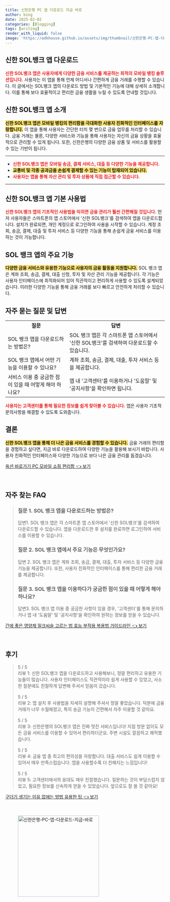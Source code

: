 ```yaml
---
title: 신한은행 PC 앱 다운로드 지금 바로
author: bing
date: 2025-02-02
categories: [Blogging]
tags: [writing]
render_with_liquid: false
image: 'https://adkhouse.github.io/assets/img/thumbnail/신한은행-PC-앱-다운로드-지금-바로.webp'
---
```



<h2 id='신한-SOL뱅크-앱-다운로드'>신한 SOL뱅크 앱 다운로드</h2>

<p><b><span style="color: #ee2323;">신한 SOL뱅크 앱은 사용자에게 다양한 금융 서비스를 제공하는 최적의 모바일 뱅킹 솔루션입니다.</span></b> 사용자는 이 앱을 통해 언제 어디서나 간편하게 금융 거래를 수행할 수 있습니다. 이 글에서는 SOL뱅크 앱의 다운로드 방법 및 기본적인 기능에 대해 상세히 소개합니다. 이를 통해 보다 효율적이고 편리한 금융 생활을 누릴 수 있도록 안내할 것입니다.</p>

<h2 id='신한-SOL뱅크-앱-소개'>신한 SOL뱅크 앱 소개</h2>

<p><b><span style="background-color: #ffe066;">신한 SOL뱅크 앱은 모바일 뱅킹의 편리함을 극대화한 사용자 친화적인 인터페이스를 자랑합니다.</span></b> 이 앱을 통해 사용자는 간단한 터치 몇 번으로 금융 업무를 처리할 수 있습니다. 금융 거래는 물론, 다양한 서비스와 기능을 통해 사용자는 자신의 금융 상황을 효율적으로 관리할 수 있게 됩니다. 또한, 신한은행의 다양한 금융 상품 및 서비스를 활용할 수 있는 기반이 됩니다.</p>

<hr />

<ul>
    <li><b><span style="color: #ee2323;">신한 SOL뱅크 앱은 모바일 송금, 결제 서비스, 대출 등 다양한 기능을 제공합니다.</span></b></li>
    <li><b><span style="background-color: #ffe066;">교통비 및 각종 공과금을 손쉽게 결제할 수 있는 기능이 탑재되어 있습니다.</span></b></li>
    <li><b><span style="color: #ee2323;">사용자는 앱을 통해 자산 관리 및 투자 상품에 직접 접근할 수 있습니다.</span></b></li>
</ul>

<hr />

<h2 id='신한-SOL뱅크-앱-기본-사용법'>신한 SOL뱅크 앱 기본 사용법</h2>

<p><b><span style="color: #ee2323;">신한 SOL뱅크 앱의 기초적인 사용법을 익히면 금융 관리가 훨씬 간편해질 것입니다.</span></b> 먼저 사용자들은 스마트폰의 앱 스토어에서 '신한 SOL뱅크'를 검색하여 앱을 다운로드합니다. 설치가 완료되면, 개인 계정으로 로그인하여 사용을 시작할 수 있습니다. 계정 조회, 송금, 결제, 대출 및 투자 서비스 등 다양한 기능을 통해 손쉽게 금융 서비스를 이용하는 것이 가능합니다.</p>

<h2 id='SOL-뱅크-앱-주요-기능'>SOL 뱅크 앱의 주요 기능</h2>

<p><b><span style="background-color: #ffe066;">다양한 금융 서비스와 유용한 기능으로 사용자의 금융 활동을 지원합니다.</span></b> SOL 뱅크 앱은 계좌 조회, 송금, 결제, 대출 신청, 투자 및 자산 관리 기능을 제공합니다. 각 기능은 사용자 인터페이스에 최적화되어 있어 직관적이고 편리하게 사용할 수 있도록 설계되었습니다. 이러한 다양한 기능을 통해 금융 거래를 보다 빠르고 안전하게 처리할 수 있습니다.</p>

<h2 id='자주-묻는-질문-및-답변'>자주 묻는 질문 및 답변</h2>

<table>
    <tr>
        <td style="text-align: center; height: 17px;"><b>질문</b></td>
        <td style="text-align: center; height: 17px;"><b>답변</b></td>
    </tr>
    <tr>
        <td>SOL 뱅크 앱을 다운로드하는 방법은?</td>
        <td>SOL 뱅크 앱은 각 스마트폰 앱 스토어에서 '신한 SOL뱅크'를 검색하여 다운로드할 수 있습니다.</td>
    </tr>
    <tr>
        <td>SOL 뱅크 앱에서 어떤 기능을 이용할 수 있나요?</td>
        <td>계좌 조회, 송금, 결제, 대출, 투자 서비스 등을 제공합니다.</td>
    </tr>
    <tr>
        <td>서비스 이용 중 궁금한 점이 있을 때 어떻게 해야 하나요?</td>
        <td>앱 내 '고객센터'를 이용하거나 '도움말' 및 '공지사항'을 확인하면 됩니다.</td>
    </tr>
</table>

<p><b><span style="color: #ee2323;">사용자는 고객센터를 통해 필요한 정보를 쉽게 찾아볼 수 있습니다.</span></b> 앱은 사용자 기초적 문의사항을 해결할 수 있도록 도와줍니다.</p>

<h2 id='결론'>결론</h2>

<p><b><span style="background-color: #ffe066;">신한 SOL뱅크 앱을 통해 더 나은 금융 서비스를 경험할 수 있습니다.</span></b> 금융 거래의 편리함을 경험하고 싶다면, 지금 바로 다운로드하여 다양한 기능을 활용해 보시기 바랍니다. 사용자 친화적인 인터페이스와 다양한 기능으로 보다 나은 금융 관리를 돕겠습니다.</p>


<p><a class="click-button" title="옥션 바로가기 PC 모바일 쇼핑 편리함" href="https://adkhouse.github.io/posts/%EC%98%A5%EC%85%98-%EB%B0%94%EB%A1%9C%EA%B0%80%EA%B8%B0-PC-%EB%AA%A8%EB%B0%94%EC%9D%BC-%EC%87%BC%ED%95%91-%ED%8E%B8%EB%A6%AC%ED%95%A8/" rel="dofollow">옥션 바로가기 PC 모바일 쇼핑 편리함 👈 보기</a></p><br>
<h2 id='자주_찾는_FAQ'>자주 찾는 FAQ</h2>
<div itemscope="" itemtype="https://schema.org/FAQPage"> 
<blockquote> 
<div itemscope="" itemprop="mainEntity" itemtype="https://schema.org/Question"> 
<h3 itemprop="name">질문 1. SOL 뱅크 앱을 다운로드하는 방법은?</h3> 
<div itemscope="" itemprop="acceptedAnswer" itemtype="https://schema.org/Answer"> 
<span itemprop="text"> 
<p>답변1. SOL 뱅크 앱은 각 스마트폰 앱 스토어에서 '신한 SOL뱅크'를 검색하여 다운로드할 수 있습니다. 앱을 다운로드한 후 설치를 완료하면 로그인하여 서비스를 이용할 수 있습니다.</p> 
</span> 
</div> 
</div> 
<div itemscope="" itemprop="mainEntity" itemtype="https://schema.org/Question"> 
<h3 itemprop="name">질문 2. SOL 뱅크 앱에서 주요 기능은 무엇인가요?</h3> 
<div itemscope="" itemprop="acceptedAnswer" itemtype="https://schema.org/Answer"> 
<span itemprop="text"> 
<p>답변 2. SOL 뱅크 앱은 계좌 조회, 송금, 결제, 대출, 투자 서비스 등 다양한 금융 기능을 제공합니다. 또한, 사용자 친화적인 인터페이스를 통해 편리한 금융 거래를 제공합니다.</p> 
</span> 
</div> 
</div> 
<div itemscope="" itemprop="mainEntity" itemtype="https://schema.org/Question"> 
<h3 itemprop="name">질문 3. SOL 뱅크 앱을 이용하다가 궁금한 점이 있을 때 어떻게 해야 하나요?</h3> 
<div itemscope="" itemprop="acceptedAnswer" itemtype="https://schema.org/Answer"> 
<span itemprop="text"> 
<p>답변3. SOL 뱅크 앱 이용 중 궁금한 사항이 있을 경우, '고객센터'를 통해 문의하거나 앱 내 '도움말' 및 '공지사항'을 확인하여 원하는 정보를 얻을 수 있습니다.</p> 
</span> 
</div> 
</div> 
</blockquote> 
</div>
<p><a class="click-button" title="간에 좋은 영양제 밀크씨슬 고르는 법 효능 부작용 복용법 가이드라인" href="https://adkhouse.github.io/posts/%EA%B0%84%EC%97%90-%EC%A2%8B%EC%9D%80-%EC%98%81%EC%96%91%EC%A0%9C-%EB%B0%80%ED%81%AC%EC%94%A8%EC%8A%AC-%EA%B3%A0%EB%A5%B4%EB%8A%94-%EB%B2%95-%ED%9A%A8%EB%8A%A5-%EB%B6%80%EC%9E%91%EC%9A%A9-%EB%B3%B5%EC%9A%A9%EB%B2%95-%EA%B0%80%EC%9D%B4%EB%93%9C%EB%9D%BC%EC%9D%B8/" rel="dofollow">간에 좋은 영양제 밀크씨슬 고르는 법 효능 부작용 복용법 가이드라인 👈 보기</a></p><br>
<h2 id='후기'>후기</h2>
<div itemscope itemtype="https://schema.org/Product">
  <blockquote>
  <div itemprop="review" itemscope itemtype="https://schema.org/Review">
      <div itemprop="reviewRating" itemscope itemtype="https://schema.org/Rating"> <span itemprop="ratingValue">5</span> / <span itemprop="bestRating">5</span> </div>
      <span itemprop="reviewBody">리뷰 1: 신한 SOL뱅크 앱을 다운로드하고 사용해보니, 정말 편리하고 유용한 기능들이 많습니다. 사용자 인터페이스도 직관적이라 쉽게 사용할 수 있었고, 사소한 질문에도 친절하게 답변해 주셔서 믿음이 갔습니다.</span>
  </div>
  <br>
  <div itemprop="review" itemscope itemtype="https://schema.org/Review">
      <div itemprop="reviewRating" itemscope itemtype="https://schema.org/Rating"> <span itemprop="ratingValue">5</span> / <span itemprop="bestRating">5</span> </div>
      <span itemprop="reviewBody">리뷰 2: 앱 설치 후 사용법을 자세히 설명해 주셔서 정말 좋았습니다. 덕분에 금융 거래가 너무 수월해졌고, 특히 송금 기능이 간편해서 자주 이용할 것 같아요.</span>
  </div>
  <br>
  <div itemprop="review" itemscope itemtype="https://schema.org/Review">
      <div itemprop="reviewRating" itemscope itemtype="https://schema.org/Rating"> <span itemprop="ratingValue">5</span> / <span itemprop="bestRating">5</span> </div>
      <span itemprop="reviewBody">리뷰 3: 신한은행의 SOL뱅크 앱은 진짜 멋진 서비스입니다! 지점 방문 없이도 모든 금융 서비스를 이용할 수 있어서 편리하더군요. 주변 시설도 깔끔하고 쾌적했습니다.</span>
  </div>
  <br>
  <div itemprop="review" itemscope itemtype="https://schema.org/Review">
      <div itemprop="reviewRating" itemscope itemtype="https://schema.org/Rating"> <span itemprop="ratingValue">5</span> / <span itemprop="bestRating">5</span> </div>
      <span itemprop="reviewBody">리뷰 4: 금융 앱 중 최고의 편의성을 자랑합니다. 대출 서비스도 쉽게 이용할 수 있어서 매우 만족스럽습니다. 앱을 사용할수록 더 친해지는 느낌입니다!</span>
  </div>
  <br>
  <div itemprop="review" itemscope itemtype="https://schema.org/Review">
      <div itemprop="reviewRating" itemscope itemtype="https://schema.org/Rating"> <span itemprop="ratingValue">5</span> / <span itemprop="bestRating">5</span> </div>
      <span itemprop="reviewBody">리뷰 5: 고객센터에서의 응대도 매우 친절했습니다. 질문하는 것이 부담스럽지 않았고, 필요한 정보를 신속하게 얻을 수 있었습니다. 앞으로도 잘 쓸 것 같아요!</span>
  </div>
  </blockquote>
</div>
<p><a class="click-button" title="구더기 생기는 이유 없애는 방법 유용한 팁" href="https://adkhouse.github.io/posts/%EA%B5%AC%EB%8D%94%EA%B8%B0-%EC%83%9D%EA%B8%B0%EB%8A%94-%EC%9D%B4%EC%9C%A0-%EC%97%86%EC%95%A0%EB%8A%94-%EB%B0%A9%EB%B2%95-%EC%9C%A0%EC%9A%A9%ED%95%9C-%ED%8C%81/" rel="dofollow">구더기 생기는 이유 없애는 방법 유용한 팁 👈 보기</a></p><br>
<figure class="image"><img src="https://adkhouse.github.io/assets/img/thumbnail/신한은행-PC-앱-다운로드-지금-바로.webp" alt="신한은행-PC-앱-다운로드-지금-바로" width="256" height="256"></figure>